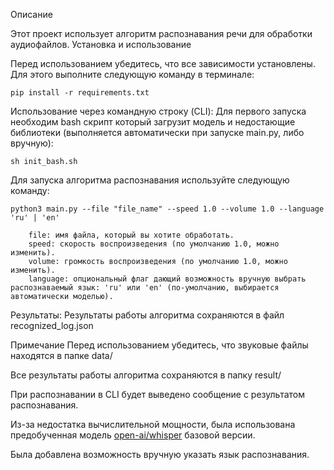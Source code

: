 Описание

Этот проект использует алгоритм распознавания речи для обработки аудиофайлов. 
Установка и использование

Перед использованием убедитесь, что все зависимости установлены. 
Для этого выполните следующую команду в терминале:

    pip install -r requirements.txt

Использование через командную строку (CLI):
Для первого запуска необходим bash скрипт который загрузит модель и недостающие библиотеки (выполняется автоматически при запуске main.py, либо вручную):
```
sh init_bash.sh 
```

Для запуска алгоритма распознавания используйте следующую команду:

    python3 main.py --file "file_name" --speed 1.0 --volume 1.0 --language 'ru' | 'en'
    
        file: имя файла, который вы хотите обработать.
        speed: скорость воспроизведения (по умолчанию 1.0, можно изменить).
        volume: громкость воспроизведения (по умолчанию 1.0, можно изменить).
        language: опциональный флаг дающий возможность вручную выбрать распознаваемый язык: 'ru' или 'en' (по-умолчанию, выбирается автоматически моделью).

Результаты:
Результаты работы алгоритма сохраняются в файл recognized_log.json 

Примечание
Перед использованием убедитесь, что звуковые файлы находятся в папке data/

Все результаты работы алгоритма сохраняются в папку result/ 

При распознавании в CLI будет выведено сообщение с результатом распознавания.

Из-за недостатка вычислительной мощности, была использована предобученная модель [open-ai/whisper](https://huggingface.co/openai/whisper-base) базовой версии.

Была добавлена возможность вручную указать язык распознавания.
